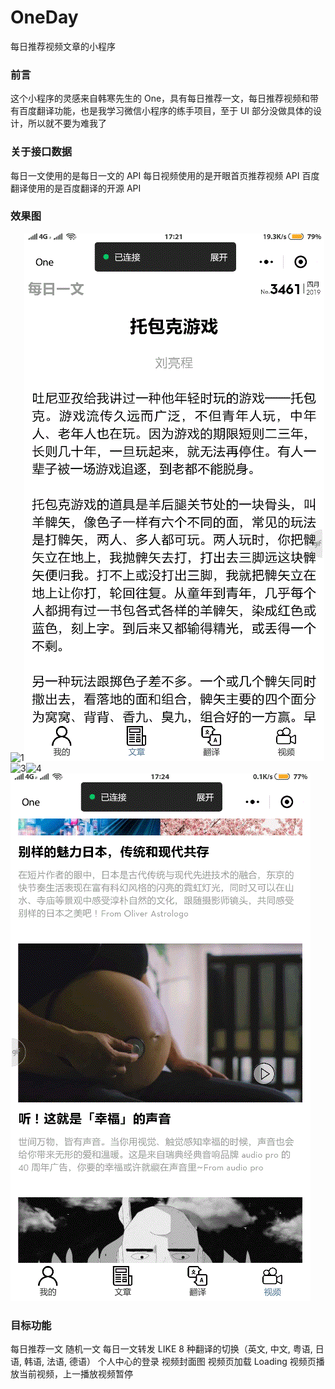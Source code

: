 # OneDay
每日推荐视频文章的小程序

### 前言
这个小程序的灵感来自韩寒先生的 One，具有每日推荐一文，每日推荐视频和带有百度翻译功能，也是我学习微信小程序的练手项目，至于 UI 部分没做具体的设计，所以就不要为难我了

### 关于接口数据
每日一文使用的是每日一文的 API
每日视频使用的是开眼首页推荐视频 API
百度翻译使用的是百度翻译的开源 API

### 效果图
![1](./static/article.gif)![2](./static/translate.gif)![3](./static/video.gif)![4](./static/video2.gif)![5](./static/user.gif)

### 目标功能
每日推荐一文
随机一文
每日一文转发
LIKE
8 种翻译的切换（英文, 中文, 粤语, 日语, 韩语, 法语, 德语）
个人中心的登录
视频封面图
视频页加载 Loading
视频页播放当前视频，上一播放视频暂停
